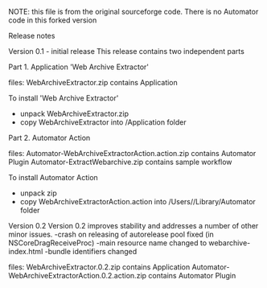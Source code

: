 NOTE: this file is from the original sourceforge code. There is no Automator code in this forked version

Release notes

Version 0.1 - initial release 
This release contains two independent parts

Part 1. Application 'Web Archive Extractor'

files:
WebArchiveExtractor.zip contains Application

To install 'Web Archive Extractor'
 - unpack WebArchiveExtractor.zip
  - copy WebArchiveExtractor into /Application folder 


Part 2. Automator Action

files:
Automator-WebArchiveExtractorAction.action.zip  contains Automator Plugin
Automator-ExtractWebarchive.zip contains sample workflow

To install Automator Action 
 - unpack zip 
 - copy WebArchiveExtractorAction.action into  /Users/<your username>/Library/Automator folder


Version 0.2
Version 0.2 improves stability and addresses a number of other minor issues.
-crash on releasing of autorelease pool fixed (in NSCoreDragReceiveProc)
-main resource name changed to webarchive-index.html
-bundle identifiers changed

files:
WebArchiveExtractor.0.2.zip  contains Application
Automator-WebArchiveExtractorAction.0.2.action.zip  contains Automator Plugin

